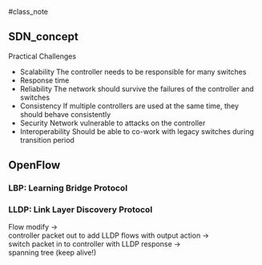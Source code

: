 #class_note

## SDN_concept

Practical Challenges

* Scalability
  The controller needs to be responsible for many switches
* Response time
* Reliability
  The network should survive the failures of the controller and switches
* Consistency
  If multiple controllers are used at the same time, they should behave consistently
* Security
  Network vulnerable to attacks on the controller 
* Interoperability
  Should be able to co-work with legacy switches during transition period 

## OpenFlow

### LBP: Learning Bridge Protocol

### LLDP: Link Layer Discovery Protocol

Flow modify -> <br>
controller packet out to add LLDP flows with output action -> <br>
switch packet in to controller with LLDP response -> <br>
spanning tree (keep alive!)
